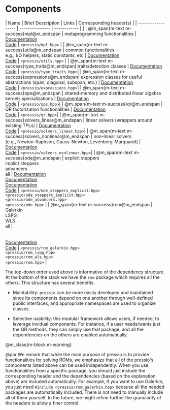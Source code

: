 
# Components

| Name                							| Brief Description 													 	  | Links                                                							  | Corresponding header(s)    |
| ------------------                            | ---------------                                                             | ------------                                                                	  |  						|
| @m_span{m-text m-success}mpl@m_endspan        | metaprogramming functionalities                                             | [Documentation](md_pages_components_mpl.html)<br/>[Code](https://github.com/Pressio/pressio/tree/main/include/mpl)         	  | `<pressio/mpl.hpp>`  |
| @m_span{m-text m-success}utils@m_endspan      | common functionalities<br/>e.g., I/O helpers, static constants, etc         | [Documentation](md_pages_components_utils.html)<br/>[Code](https://github.com/Pressio/pressio/tree/main/include/utils)        	  | `<pressio/utils.hpp>` |
| @m_span{m-text m-success}type_traits@m_endspan| traits/detection classes   												  | [Documentation](md_pages_components_type_traits.html)<br/>[Code](https://github.com/Pressio/pressio/tree/main/include/type_traits)   	  | `<pressio/type_traits.hpp>`|
| @m_span{m-text m-success}expressions@m_endspan| expression classes for useful abstractions (span, diagonal, subspan, etc.)  | [Documentation](md_pages_components_expressions.html)<br/>[Code](https://github.com/Pressio/pressio/tree/main/include/expressions)        | `<pressio/expressions.hpp>`|
| @m_span{m-text m-success}ops@m_endspan        | shared-memory and distributed linear algebra kernels specializations        | [Documentation](md_pages_components_ops.html)<br/>[Code](https://github.com/Pressio/pressio/tree/main/include/ops)                | `<pressio/ops.hpp>`|
| @m_span{m-text m-success}qr@m_endspan         | QR factorization functionalities                                            | [Documentation](md_pages_components_qr.html)<br/>[Code](https://github.com/Pressio/pressio/tree/main/include/qr)                 | `<pressio/qr.hpp>`|
| @m_span{m-text m-success}solvers_linear@m_endspan    | linear solvers (wrappers around existing TPLs) 					  | [Documentation](md_pages_components_linsolvers.html)<br/>[Code](https://github.com/Pressio/pressio/tree/main/include/solvers_linear)            | `<pressio/solvers_linear.hpp>`|
| @m_span{m-text m-success}solvers_nonlinear@m_endspan | non-linear solvers <br> (e.g., Newton-Raphson, Gauss-Newton, Levenberg-Marquardt) | [Documentation](md_pages_components_nonlinsolvers.html)<br/>[Code](https://github.com/Pressio/pressio/tree/main/include/solvers_nonlinear) | `<pressio/solvers_nonlinear.hpp>`|
| @m_span{m-text m-success}ode@m_endspan        | explicit steppers <br/>implict steppers <br/> advancers <br/> all   | [Documentation](md_pages_components_ode_steppers_explicit.html)<br/> [Documentation](md_pages_components_ode_steppers_implicit.html) <br/>[Documentation](md_pages_components_ode_advance.html)<br/>[Code](https://github.com/Pressio/pressio/tree/main/include/ode)   | `<pressio/ode_steppers_explicit.hpp>` <br/> `<pressio/ode_steppers_implicit.hpp>`<br/> `<pressio/ode_advancers.hpp>` <br/> `<pressio/ode.hpp>` |
| @m_span{m-text m-success}rom@m_endspan        | Galerkin<br/> LSPG<br/> WLS<br/> all      | <br/><br/><br/>[Documentation](md_pages_components_rom.html)<br/>[Code](https://github.com/Pressio/pressio/tree/main/include/rom) | `<pressio/rom_galerkin.hpp>` <br/> `<pressio/rom_lspg.hpp>` <br/> `<pressio/rom_wls.hpp>` <br/> `<pressio/rom.hpp>` |

The top-down order used above is informative of the dependency structure.
At the bottom of the stack we have the `rom` package which requires all the others.
This structure has several benefits.
* Maintability: `pressio` can be more easily developed and maintained since its components depend on one another through well-defined public interfaces,
and appropriate namespaces are used to organize classes.

* Selective usability: this modular framework allows users, if needed, to leverage invidual components.
For instance, if a user needs/wants just the QR methods, they can simply use that package,
and all the dependencies on the others are enabled automatically.


@m_class{m-block m-warning}

@par
We remark that while the main purpose of pressio is to provide functionalities
for solving ROMs, we emphasize that all of the pressio's components listed above
can be used independently.
When you use functionalities from a specific package, you should just include
the corresponding header and the dependencies (based on the explanation above) are included automatically.
For example, if you want to use Galerkin, you just need `#include <pressio/rom_galerkin.hpp>`
because all the needed packages are automatically included. There is not need to manually include all of them yourself.
In the future, we might refine further the granularity of the headers to allow a finer control.




<!-- @m_class{m-block m-warning} -->
<!-- @par One header to include them all -->
<!-- If you want to access *all* functionalities, you can use: -->
<!-- ```cpp -->
<!-- #include "pressio.hpp" -->
<!-- ``` -->
